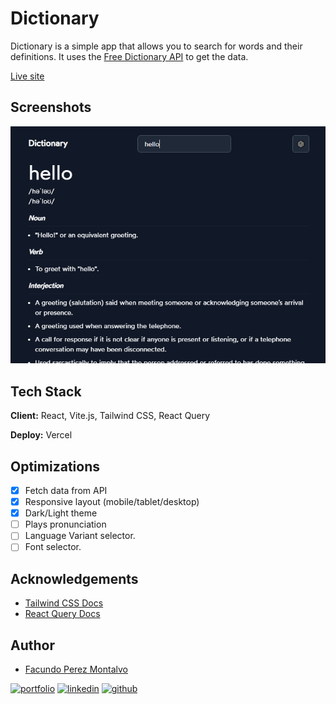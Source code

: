 # Dictionary

Dictionary is a simple app that allows you to search for words and their definitions. It uses the [Free Dictionary API](https://dictionaryapi.dev/) to get the data.

[Live site](https://dictionary-facundo.vercel.app/)

## Screenshots

![App Screenshot](./public/screenshot.png)

## Tech Stack

**Client:** React, Vite.js, Tailwind CSS, React Query

**Deploy:** Vercel

## Optimizations

- [x] Fetch data from API
- [x] Responsive layout (mobile/tablet/desktop)
- [x] Dark/Light theme
- [ ] Plays pronunciation
- [ ] Language Variant selector.
- [ ] Font selector.

## Acknowledgements

- [Tailwind CSS Docs](https://tailwindcss.com/docs/installation)
- [React Query Docs](https://react-query.tanstack.com/docs/overview)

## Author

- [Facundo Perez Montalvo](https://facuperezm.com)

[![portfolio](https://img.shields.io/badge/my_portfolio-000?style=for-the-badge&logo=ko-fi&logoColor=white)](https://facuperezm.com/)
[![linkedin](https://img.shields.io/badge/linkedin-0A66C2?style=for-the-badge&logo=linkedin&logoColor=white)](https://www.linkedin.com/in/facuperezm/)
[![github](https://img.shields.io/badge/github-555?style=for-the-badge&logo=github&logoColor=white)](https://github.com/facuperezm)
